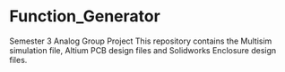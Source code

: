 # Function_Generator
 Semester 3 Analog Group Project
 This repository contains the Multisim simulation file, Altium PCB design files and Solidworks Enclosure design files.
